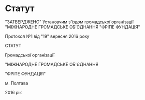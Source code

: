 # Статут

"ЗАТВЕРДЖЕНО"
                                                                Установчим з'їздом громадської організації "МІЖНАРОДНЕ ГРОМАДСЬКЕ 
                                                                ОБ'ЄДНАННЯ "ФРІПЕ ФУНДАЦІЯ"

Протокол №1 від "19" вересня 2016 року

СТАТУТ

Громадської організації

"МІЖНАРОДНЕ ГРОМАДСЬКЕ ОБ'ЄДНАННЯ 

"ФРІПЕ ФУНДАЦІЯ"

м. Полтава

2016 рік
